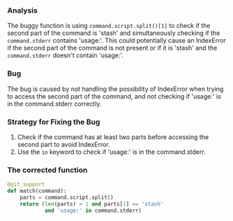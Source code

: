 ### Analysis
The buggy function is using `command.script.split()[1]` to check if the second part of the command is 'stash' and simultaneously checking if the `command.stderr` contains 'usage:'. This could potentially cause an IndexError if the second part of the command is not present or if it is 'stash' and the `command.stderr` doesn't contain 'usage:'.

### Bug
The bug is caused by not handling the possibility of IndexError when trying to access the second part of the command, and not checking if 'usage:' is in the command.stderr correctly.

### Strategy for Fixing the Bug
1. Check if the command has at least two parts before accessing the second part to avoid IndexError.
2. Use the `in` keyword to check if 'usage:' is in the command.stderr.

### The corrected function
```python
@git_support
def match(command):
    parts = command.script.split()
    return (len(parts) > 1 and parts[1] == 'stash'
            and 'usage:' in command.stderr)
```